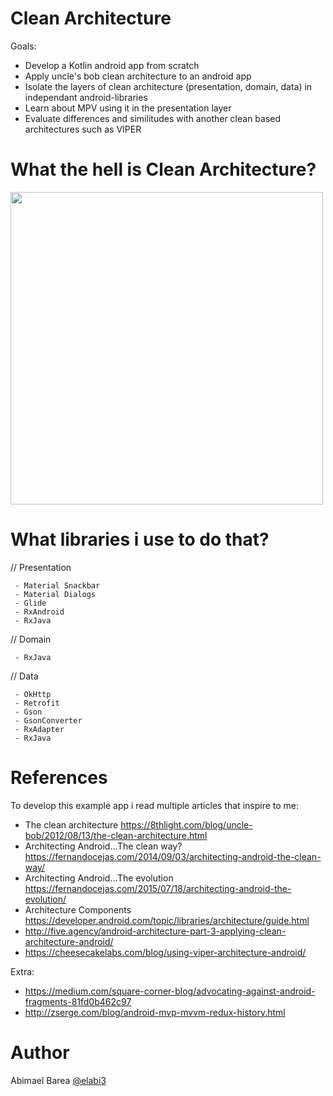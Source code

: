 # Clean Architecture

Goals:

  - Develop a Kotlin android app from scratch
  - Apply uncle's bob clean architecture to an android app
  - Isolate the layers of clean architecture (presentation, domain, data) in independant android-libraries
  - Learn about MPV using it in the presentation layer
  - Evaluate differences and similitudes with another clean based architectures such as VIPER 

# What the hell is Clean Architecture?

<img src="https://github.com/elabi3/CleanArchitecture/blob/master/architecture-layers.png" height="500">

# What libraries i use to do that?

  // Presentation
     
     - Material Snackbar
     - Material Dialogs
     - Glide
     - RxAndroid
     - RxJava

  // Domain
     
     - RxJava
     
  // Data
     
     - OkHttp
     - Retrofit
     - Gson
     - GsonConverter
     - RxAdapter
     - RxJava
      
# References

To develop this example app i read multiple articles that inspire to me:

  - The clean architecture https://8thlight.com/blog/uncle-bob/2012/08/13/the-clean-architecture.html
  - Architecting Android...The clean way? https://fernandocejas.com/2014/09/03/architecting-android-the-clean-way/
  - Architecting Android...The evolution https://fernandocejas.com/2015/07/18/architecting-android-the-evolution/
  - Architecture Components https://developer.android.com/topic/libraries/architecture/guide.html 
  - http://five.agency/android-architecture-part-3-applying-clean-architecture-android/
  - https://cheesecakelabs.com/blog/using-viper-architecture-android/
  
Extra:

  - https://medium.com/square-corner-blog/advocating-against-android-fragments-81fd0b462c97
  - http://zserge.com/blog/android-mvp-mvvm-redux-history.html
  
# Author

Abimael Barea [@elabi3](https://github.com/elabi3)
